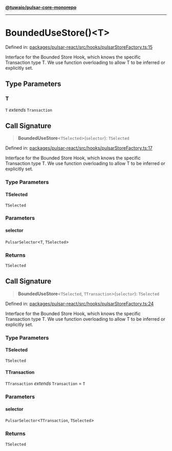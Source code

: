 [**@tuwaio/pulsar-core-monorepo**](../../../README.md)

***

# BoundedUseStore()\<T\>

Defined in: [packages/pulsar-react/src/hooks/pulsarStoreFactory.ts:15](https://github.com/TuwaIO/pulsar-core/blob/568e8f7aad5858def25ecc02e62f9c9bb25c693a/packages/pulsar-react/src/hooks/pulsarStoreFactory.ts#L15)

Interface for the Bounded Store Hook, which knows the specific Transaction type T.
We use function overloading to allow T to be inferred or explicitly set.

## Type Parameters

### T

`T` *extends* `Transaction`

## Call Signature

> **BoundedUseStore**\<`TSelected`\>(`selector`): `TSelected`

Defined in: [packages/pulsar-react/src/hooks/pulsarStoreFactory.ts:17](https://github.com/TuwaIO/pulsar-core/blob/568e8f7aad5858def25ecc02e62f9c9bb25c693a/packages/pulsar-react/src/hooks/pulsarStoreFactory.ts#L17)

Interface for the Bounded Store Hook, which knows the specific Transaction type T.
We use function overloading to allow T to be inferred or explicitly set.

### Type Parameters

#### TSelected

`TSelected`

### Parameters

#### selector

`PulsarSelector`\<`T`, `TSelected`\>

### Returns

`TSelected`

## Call Signature

> **BoundedUseStore**\<`TSelected`, `TTransaction`\>(`selector`): `TSelected`

Defined in: [packages/pulsar-react/src/hooks/pulsarStoreFactory.ts:24](https://github.com/TuwaIO/pulsar-core/blob/568e8f7aad5858def25ecc02e62f9c9bb25c693a/packages/pulsar-react/src/hooks/pulsarStoreFactory.ts#L24)

Interface for the Bounded Store Hook, which knows the specific Transaction type T.
We use function overloading to allow T to be inferred or explicitly set.

### Type Parameters

#### TSelected

`TSelected`

#### TTransaction

`TTransaction` *extends* `Transaction` = `T`

### Parameters

#### selector

`PulsarSelector`\<`TTransaction`, `TSelected`\>

### Returns

`TSelected`
